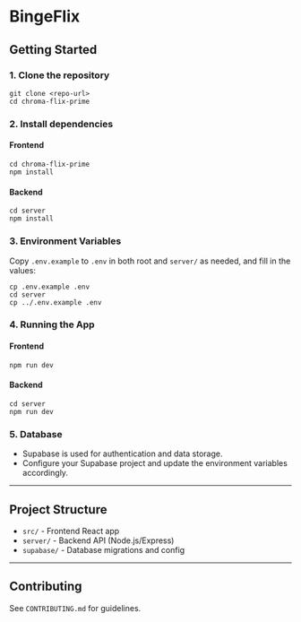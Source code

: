 # BingeFlix

## Getting Started

### 1. Clone the repository

```
git clone <repo-url>
cd chroma-flix-prime
```

### 2. Install dependencies

#### Frontend
```
cd chroma-flix-prime
npm install
```

#### Backend
```
cd server
npm install
```

### 3. Environment Variables

Copy `.env.example` to `.env` in both root and `server/` as needed, and fill in the values:

```
cp .env.example .env
cd server
cp ../.env.example .env
```

### 4. Running the App

#### Frontend
```
npm run dev
```

#### Backend
```
cd server
npm run dev
```

### 5. Database

- Supabase is used for authentication and data storage.
- Configure your Supabase project and update the environment variables accordingly.

---

## Project Structure

- `src/` - Frontend React app
- `server/` - Backend API (Node.js/Express)
- `supabase/` - Database migrations and config

---

## Contributing

See `CONTRIBUTING.md` for guidelines.
